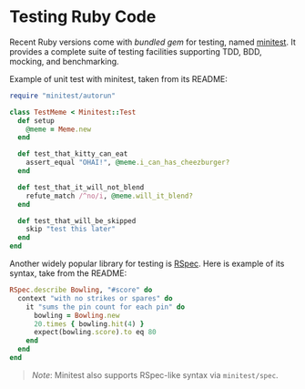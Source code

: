 # Testing Ruby Code

Recent Ruby versions come with *bundled gem* for testing, named
[minitest](https://github.com/seattlerb/minitest). It provides a
complete suite of testing facilities supporting TDD, BDD, mocking, and
benchmarking.

Example of unit test with minitest, taken from its README:


```ruby
require "minitest/autorun"

class TestMeme < Minitest::Test
  def setup
    @meme = Meme.new
  end

  def test_that_kitty_can_eat
    assert_equal "OHAI!", @meme.i_can_has_cheezburger?
  end

  def test_that_it_will_not_blend
    refute_match /^no/i, @meme.will_it_blend?
  end

  def test_that_will_be_skipped
    skip "test this later"
  end
end
```

Another widely popular library for testing is
[RSpec](http://rspec.info/). Here is example of its syntax, take from
the README:


```ruby
RSpec.describe Bowling, "#score" do
  context "with no strikes or spares" do
    it "sums the pin count for each pin" do
      bowling = Bowling.new
      20.times { bowling.hit(4) }
      expect(bowling.score).to eq 80
    end
  end
end
```

> *Note*\: Minitest also supports RSpec-like syntax via `minitest/spec`.

